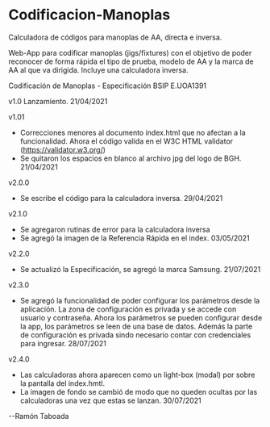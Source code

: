 # Codificacion-Manoplas
Calculadora de códigos para manoplas de AA, directa e inversa. 

Web-App para codificar manoplas (jigs/fixtures) con el objetivo de poder reconocer de forma rápida el tipo de prueba, modelo de AA y la marca de AA al que va dirigida.
Incluye una calculadora inversa.

Codificación de Manoplas - Especificación BSIP E.UOA1391

v1.0 Lanzamiento.
21/04/2021

v1.01 
- Correcciones menores al documento index.html que no afectan a la funcionalidad. Ahora el código valida en el W3C HTML validator (https://validator.w3.org/)
- Se quitaron los espacios en blanco al archivo jpg del logo de BGH.
21/04/2021

v2.0.0
- Se escribe el código para la calculadora inversa.
29/04/2021

v2.1.0
- Se agregaron rutinas de error para la calculadora inversa
- Se agregó la imagen de la Referencia Rápida en el index.
03/05/2021

v2.2.0
- Se actualizó la Especificación, se agregó la marca Samsung.
21/07/2021

v2.3.0
- Se agregó la funcionalidad de poder configurar los parámetros desde la aplicación. La zona de configuración es privada y se accede con usuario y contraseña. Ahora los parámetros se pueden configurar desde la app, los parámetros se leen de una base de datos. Además la parte de configuración es privada sindo necesario contar con credenciales para ingresar.
28/07/2021

v2.4.0
- Las calculadoras ahora aparecen como un light-box (modal) por sobre la pantalla del index.hmtl.
- La imagen de fondo se cambió de modo que no queden ocultas por las calculadoras una vez que estas se lanzan.
30/07/2021

--Ramón Taboada

